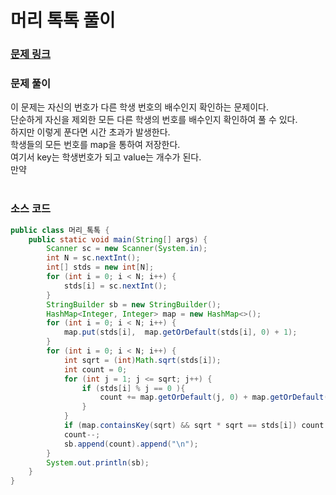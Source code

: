 # 머리 톡톡 풀이

### [문제 링크](https://www.acmicpc.net/problem/1241)

### 문제 풀이
이 문제는 자신의 번호가 다른 학생 번호의 배수인지 확인하는 문제이다. </br> 
단순하게 자신을 제외한 모든 다른 학생의 번호를 배수인지 확인하여 풀 수 있다. </br>
하지만 이렇게 푼다면 시간 초과가 발생한다. </br>
학생들의 모든 번호를 map을 통하여 저장한다.  </br>
여기서 key는 학생번호가 되고 value는 개수가 된다. </br>
만약  </br>
</br>

### 소스 코드
```java
public class 머리_톡톡 {
    public static void main(String[] args) {
        Scanner sc = new Scanner(System.in);
        int N = sc.nextInt();
        int[] stds = new int[N];
        for (int i = 0; i < N; i++) {
            stds[i] = sc.nextInt();
        }
        StringBuilder sb = new StringBuilder();
        HashMap<Integer, Integer> map = new HashMap<>();
        for (int i = 0; i < N; i++) {
            map.put(stds[i],  map.getOrDefault(stds[i], 0) + 1);
        }
        for (int i = 0; i < N; i++) {
            int sqrt = (int)Math.sqrt(stds[i]);
            int count = 0;
            for (int j = 1; j <= sqrt; j++) {
                if (stds[i] % j == 0 ){
                    count += map.getOrDefault(j, 0) + map.getOrDefault(stds[i] / j , 0);
                }
            }
            if (map.containsKey(sqrt) && sqrt * sqrt == stds[i]) count -= map.get(sqrt);
            count--;
            sb.append(count).append("\n");
        }
        System.out.println(sb);
    }
}


```